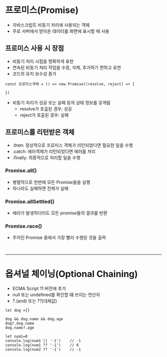 # 프로미스(Promise)
- 자바스크립트 비동기 처리에 사용되는 객체
- 주로 서버에서 받아온 데이터를 화면에 표시할 때 사용

## 프로미스 사용 시 장점
- 비동기 처리 시점을 명확하게 표현
- 연속된 비동기 처리 작업을 수정, 삭제, 추가하기 편하고 유연
- 코드의 유지 보수성 증가
```
const 프로미스객체 = () => new Promise((resolve, reject) => {

})
```
- 비동기 처리가 성공 또는 실패 등의 상태 정보를 갖게됨
    - resolve가 호출된 경우: 성공
    - reject가 호출된 경우: 실패

## 프로미스를 리턴받은 객체
- .then: 정상적으로 프로미스 객체가 리턴되었다면 필요한 일을 수행
- .catch: 에러객체가 리턴되었다면 에러를 처리
- .finally: 최종적으로 처리할 일을 수행

### Promise.all()
- 병렬적으로 한번에 모든 Promise들을 실행
- 하나라도 실패하면 전체가 실패

### Promise.allSettled()
- 에러가 발생하더라도 모든 promise들의 결과를 반환

### Promise.race()
- 주어진 Promise 중에서 가장 빨리 수행된 것을 출력

<br><hr>

# 옵셔널 체이닝(Optional Chaining)
- ECMA Script 11 버전에 추가
- null 또는 undefined를 확인할 떄 쓰이는 연산자
- ?.(and) 또는 ??(대체값)
```
let dog ={}

dog && dog.name && dog.age
dog?.dog.name
dog.name?.age

let num1=0
console.log(num1 || '-1')    // -1
console.log(num1 ?? '-1')    // 0
console.log(num2 ?? '-1')    // -1
```
